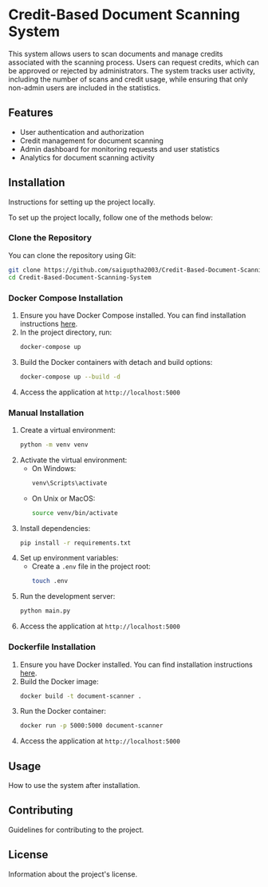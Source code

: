 # Credit-Based Document Scanning System

This system allows users to scan documents and manage credits associated with the scanning process. Users can request credits, which can be approved or rejected by administrators. The system tracks user activity, including the number of scans and credit usage, while ensuring that only non-admin users are included in the statistics.

## Features
- User authentication and authorization
- Credit management for document scanning
- Admin dashboard for monitoring requests and user statistics
- Analytics for document scanning activity

## Installation
Instructions for setting up the project locally.

To set up the project locally, follow one of the methods below:

### Clone the Repository
You can clone the repository using Git:

```bash
git clone https://github.com/saiguptha2003/Credit-Based-Document-Scanning-System.git
cd Credit-Based-Document-Scanning-System
```
### Docker Compose Installation
1. Ensure you have Docker Compose installed. You can find installation instructions [here](https://docs.docker.com/compose/install/).
2. In the project directory, run:
   ```bash
   docker-compose up
   ```
3. Build the Docker containers with detach and build options:
    ```bash
    docker-compose up --build -d
    ```
4. Access the application at `http://localhost:5000`

### Manual Installation
1. Create a virtual environment:
   ```bash
   python -m venv venv
   ```
2. Activate the virtual environment:
   - On Windows:
     ```bash
     venv\Scripts\activate
     ```
   - On Unix or MacOS:  
     ```bash
     source venv/bin/activate
     ```
3. Install dependencies:
   ```bash
   pip install -r requirements.txt
   ```
4. Set up environment variables:
   - Create a `.env` file in the project root:
     ```bash
     touch .env
     ```
5. Run the development server:
   ```bash
   python main.py
   ```
6. Access the application at `http://localhost:5000`

### Dockerfile Installation
1. Ensure you have Docker installed. You can find installation instructions [here](https://docs.docker.com/get-docker/).
2. Build the Docker image:
   ```bash
   docker build -t document-scanner .
   ```
3. Run the Docker container:
   ```bash
   docker run -p 5000:5000 document-scanner
   ```
4. Access the application at `http://localhost:5000`

## Usage
How to use the system after installation.

## Contributing
Guidelines for contributing to the project.

## License
Information about the project's license.

